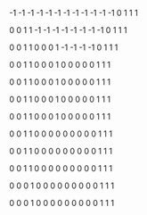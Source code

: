 -1 -1 -1 -1
-1 -1 -1 -1
-1 -1 -1 -1
0 1 1 1

0 0 1 1
-1 -1 -1 -1
-1 -1 -1 -1
0 1 1 1

0 0 1 1
0 0 0 1
-1 -1 -1 -1
0 1 1 1

0 0 1 1
0 0 0 1
0 0 0 0
0 1 1 1

0 0 1 1
0 0 0 1
0 0 0 0
0 1 1 1

0 0 1 1
0 0 0 1
0 0 0 0
0 1 1 1

0 0 1 1
0 0 0 1
0 0 0 0
0 1 1 1

0 0 1 1
0 0 0 0
0 0 0 0
0 1 1 1

0 0 1 1
0 0 0 0
0 0 0 0
0 1 1 1

0 0 1 1
0 0 0 0
0 0 0 0
0 1 1 1

0 0 0 1
0 0 0 0
0 0 0 0
0 1 1 1

0 0 0 1
0 0 0 0
0 0 0 0
0 1 1 1
